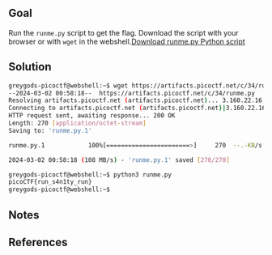 
## Goal

Run the `runme.py` script to get the flag. Download the script with your browser or with `wget` in the webshell.[Download runme.py Python script](https://artifacts.picoctf.net/c/34/runme.py)

## Solution

```bash
greygods-picoctf@webshell:~$ wget https://artifacts.picoctf.net/c/34/runme.py
--2024-03-02 00:58:18--  https://artifacts.picoctf.net/c/34/runme.py
Resolving artifacts.picoctf.net (artifacts.picoctf.net)... 3.160.22.16, 3.160.22.43, 3.160.22.92, ...
Connecting to artifacts.picoctf.net (artifacts.picoctf.net)|3.160.22.16|:443... connected.
HTTP request sent, awaiting response... 200 OK
Length: 270 [application/octet-stream]
Saving to: 'runme.py.1'

runme.py.1            100%[=======================>]     270  --.-KB/s    in 0s      

2024-03-02 00:58:18 (108 MB/s) - 'runme.py.1' saved [270/270]

greygods-picoctf@webshell:~$ python3 runme.py 
picoCTF{run_s4n1ty_run}
greygods-picoctf@webshell:~$ 

````

## Notes

## References